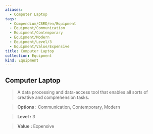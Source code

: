 ```yaml
---
aliases:
  - Computer Laptop
tags:
  - Compendium/CSRD/en/Equipment
  - Equipment/Communication
  - Equipment/Contemporary
  - Equipment/Modern
  - Equipment/Level/3
  - Equipment/Value/Expensive
title: Computer Laptop
collection: Equipment
kind: Equipment
---
```

## Computer Laptop    
    
>A data processing and data-access tool that enables all sorts of creative and comprehension tasks.    
> **Options :** Communication, Contemporary, Modern    
> **Level :** 3    
> **Value :** Expensive